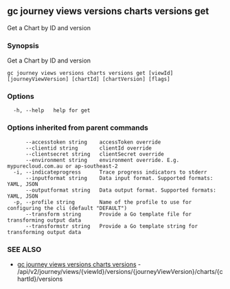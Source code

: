 ## gc journey views versions charts versions get

Get a Chart by ID and version

### Synopsis

Get a Chart by ID and version

```
gc journey views versions charts versions get [viewId] [journeyViewVersion] [chartId] [chartVersion] [flags]
```

### Options

```
  -h, --help   help for get
```

### Options inherited from parent commands

```
      --accesstoken string    accessToken override
      --clientid string       clientId override
      --clientsecret string   clientSecret override
      --environment string    environment override. E.g. mypurecloud.com.au or ap-southeast-2
  -i, --indicateprogress      Trace progress indicators to stderr
      --inputformat string    Data input format. Supported formats: YAML, JSON
      --outputformat string   Data output format. Supported formats: YAML, JSON
  -p, --profile string        Name of the profile to use for configuring the cli (default "DEFAULT")
      --transform string      Provide a Go template file for transforming output data
      --transformstr string   Provide a Go template string for transforming output data
```

### SEE ALSO

* [gc journey views versions charts versions](gc_journey_views_versions_charts_versions.html)	 - /api/v2/journey/views/{viewId}/versions/{journeyViewVersion}/charts/{chartId}/versions


